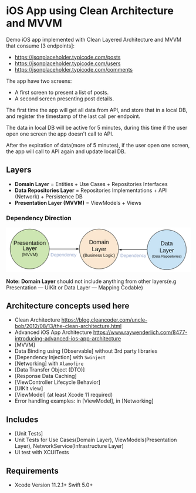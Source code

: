 # iOS App using Clean Architecture and MVVM

Demo iOS app implemented with Clean Layered Architecture and MVVM that consume [3 endpoints]:

- https://jsonplaceholder.typicode.com/posts
- https://jsonplaceholder.typicode.com/users
- https://jsonplaceholder.typicode.com/comments

The app have two screens:

- A first screen to present a list of posts.
- A second screen presenting post details.

The first time the app will get all data from API, and store that in a local DB,
and register the timestamp of the last call per endpoint.

The data in local DB will be active for 5 minutes, during this time if the user
open one screen the app doesn't call to API.

After the expiration of data(more of 5 minutes), if the user open one screen, the
app will call to API again and update local DB.

## Layers

* **Domain Layer** = Entities + Use Cases + Repositories Interfaces
* **Data Repositories Layer** = Repositories Implementations + API (Network) + Persistence DB
* **Presentation Layer (MVVM)** = ViewModels + Views

### Dependency Direction

![Alt text](README_FILES/CleanArchitectureDependencies.png?raw=true "Modules Dependencies")

**Note:** **Domain Layer** should not include anything from other layers(e.g Presentation — UIKit  or Data Layer — Mapping Codable)

## Architecture concepts used here

* Clean Architecture https://blog.cleancoder.com/uncle-bob/2012/08/13/the-clean-architecture.html
* Advanced iOS App Architecture https://www.raywenderlich.com/8477-introducing-advanced-ios-app-architecture
* [MVVM]
* Data Binding using [Observable] without 3rd party libraries
* [Dependency Injection] with `Swinject`
* [Networking] with `Alamofire`
* [Data Transfer Object (DTO)]
* [Response Data Caching]
* [ViewController Lifecycle Behavior]
* [UIKit view]
* [ViewModel] (at least Xcode 11 required)
* Error handling examples: in [ViewModel], in [Networking]

## Includes

* [Unit Tests]
* Unit Tests for Use Cases(Domain Layer), ViewModels(Presentation Layer), NetworkService(Infrastructure Layer)
* UI test with XCUITests

## Requirements

* Xcode Version 11.2.1+  Swift 5.0+
